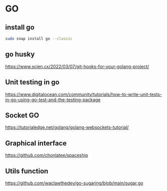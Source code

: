 # GO

## install go

```bash
sudo snap install go --classic
```

## go husky

https://www.scien.cx/2022/03/07/git-hooks-for-your-golang-project/

## Unit testing in go

https://www.digitalocean.com/community/tutorials/how-to-write-unit-tests-in-go-using-go-test-and-the-testing-package

## Socket GO

https://tutorialedge.net/golang/golang-websockets-tutorial/

## Graphical interface

https://github.com/chonlatee/spaceship

## Utils function

https://github.com/waclawthedev/go-sugaring/blob/main/sugar.go

